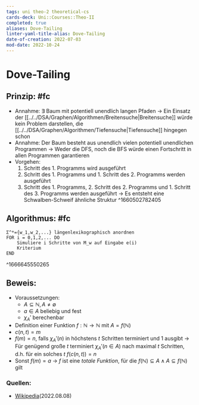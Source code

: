 ```yaml
---
tags: uni theo-2 theoretical-cs
cards-deck: Uni::Courses::Theo-II
completed: true
aliases: Dove-Tailing
linter-yaml-title-alias: Dove-Tailing
date-of-creation: 2022-07-03
mod-date: 2022-10-24
---
```


# Dove-Tailing

## Prinzip: #fc
- Annahme: $\exists$ Baum mit potentiell unendlich langen Pfaden
	→ Ein Einsatz der [[../../DSA/Graphen/Algorithmen/Breitensuche|Breitensuche]] würde kein Problem darstellen, die [[../../DSA/Graphen/Algorithmen/Tiefensuche|Tiefensuche]] hingegen schon
- Annahme: Der Baum besteht aus unendlich vielen potentiell unendlichen Programmen
	→ Weder die DFS, noch die BFS würde einen Fortschritt in allen Programmen garantieren
- Vorgehen:
	1. Schritt des 1. Programms wird ausgeführt
	2. Schritt des 1. Programms und 1. Schritt des 2. Programms werden ausgeführt
	3. Schritt des 1. Programms, 2. Schritt des 2. Programms und 1. Schritt des 3. Programms werden ausgeführt
	→ Es entsteht eine Schwalben-Schweif ähnliche Struktur
^1660502782405

## Algorithmus: #fc
```
Σ^*={w_1,w_2,...} längenlexikographisch anordnen
FOR i = 0,1,2,... DO
	Simuliere i Schritte von M_w auf Eingabe e(i)
	Kriterium
END
```
^1666645550265

## Beweis:
- Voraussetzungen:
	- $A \subseteq \mathbb{N}, A \neq \emptyset$
	- $a \in A$ beliebig und fest
	- $\chi_A'$ berechenbar
- Definition einer Funktion $f:\mathbb{N} \rightarrow \mathbb{N}$ mit $A = f(\mathbb{N})$
- $c(n,t)=m$
- $f(m) = n$, falls $\chi_A'(n)$ in höchstens $t$ Schritten terminiert und 1 ausgibt
	→ Für genügend große $t$ terminiert $\chi_A'(n \in A)$ nach maximal $t$ Schritten, d.h. für ein solches $t$ $f(c(n,t))=n$
- Sonst $f(m) = a$
	→ $f$ ist eine *totale Funktion*, für die $f(\mathbb{N}) \subseteq A \wedge A \subseteq f(\mathbb{N})$ gilt

### Quellen:
- [Wikipedia](<https://en.wikipedia.org/wiki/Dovetailing_(computer_science)>)(2022.08.08)
